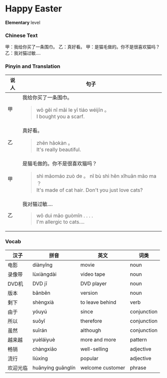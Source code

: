 # Happy Easter
**Elementary** level
### Chinese Text
甲：我给你买了一条围巾。
乙：真好看。
甲：是猫毛做的。你不是很喜欢猫吗？
乙：我对猫过敏....

### Pinyin and Translation
|说人|句子|
|----|----|
|甲|我给你买了一条围巾。<blockquote>wǒ gěi nǐ mǎi le yī tiáo wéijīn 。<br />I bought you a scarf.</blockquote>|
|乙|真好看。<blockquote>zhēn hǎokàn 。<br />It's really beautiful.</blockquote>|
|甲|是猫毛做的。你不是很喜欢猫吗？<blockquote>shì māomáo zuò de 。 nǐ bù shì hěn xǐhuān māo ma ？<br />It's made of cat hair. Don't you just love cats?</blockquote>|
|乙|我对猫过敏....<blockquote>wǒ duì māo guòmǐn . . . .<br />I'm allergic to cats....</blockquote>|
### Vocab
|汉子|拼音|英文|词类|
|----|----|----|----|
|电影|diànyǐng|movie|noun|
|录像带|lùxiàngdài|video tape|noun|
|DVD机|DVD jī|DVD player|noun|
|版本|bǎnběn|version|noun|
|剩下|shèngxià|to leave behind|verb|
|由于|yóuyú|since|conjunction|
|所以|suǒyǐ|therefore|conjunction|
|虽然|suīrán|although|conjunction|
|越来越|yuèláiyuè|more and more|pattern|
|畅销|chàngxiāo|well-selling|adjective|
|流行|liúxíng|popular|adjective|
|欢迎光临|huānyíng guānglín|welcome customer|phrase|